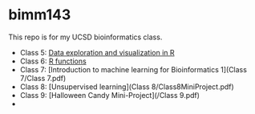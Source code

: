 # bimm143
This repo is for my UCSD bioinformatics class. 

- Class 5: [Data exploration and visualization in R](Class5/Class5.pdf)
- Class 6: [R functions](Class6/Class6.pdf)
- Class 7: [Introduction to machine learning for Bioinformatics 1](Class 7/Class 7.pdf)
- Class 8: [Unsupervised learning](Class 8/Class8MiniProject.pdf)
- Class 9: [Halloween Candy Mini-Project](/Class 9.pdf)
- 
